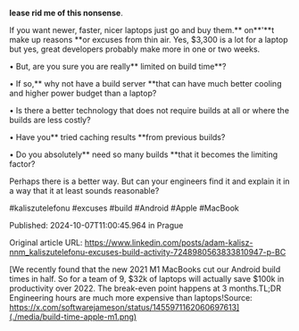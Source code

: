 **lease rid me of this nonsense**.


If you want newer, faster, nicer laptops just go and buy them.** on**'**t make up reasons **or excuses from thin air. Yes, $3,300 is a lot for a laptop but yes, great developers probably make more in one or two weeks.


• But, are you sure you are really** limited on build time**?

• If so,** why not have a build server **that can have much better cooling and higher power budget than a laptop?

• Is there a better technology that does not require builds at all or where the builds are less costly?

• Have you** tried caching results **from previous builds?

• Do you absolutely** need so many builds **that it becomes the limiting factor?


Perhaps there is a better way. But can your engineers find it and explain it in a way that it at least sounds reasonable?


#kaliszutelefonu #excuses #build #Android #Apple #MacBook


Published: 2024-10-07T11:00:45.964 in Prague

Original article URL: https://www.linkedin.com/posts/adam-kalisz-nnm_kaliszutelefonu-excuses-build-activity-7248980563833810947-p-BC

[We recently found that the new 2021 M1 MacBooks cut our Android build times in half. So for a team of 9, $32k of laptops will actually save $100k in productivity over 2022. The break-even point happens at 3 months.TL;DR Engineering hours are much more expensive than laptops!Source: https://x.com/softwarejameson/status/1455971162060697613](./media/build-time-apple-m1.png)